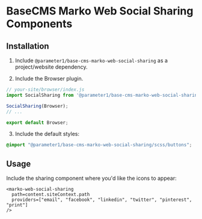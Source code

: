 # BaseCMS Marko Web Social Sharing Components

## Installation

1. Include `@parameter1/base-cms-marko-web-social-sharing` as a project/website dependency.

2. Include the Browser plugin.
```js
// your-site/browser/index.js
import SocialSharing from '@parameter1/base-cms-marko-web-social-sharing/browser';

SocialSharing(Browser);
// ...

export default Browser;
```

3. Include the default styles:
```scss
@import "@parameter1/base-cms-marko-web-social-sharing/scss/buttons";
```

## Usage

Include the sharing component where you'd like the icons to appear:

```marko
<marko-web-social-sharing
  path=content.siteContext.path
  providers=["email", "facebook", "linkedin", "twitter", "pinterest", "print"]
/>
```
